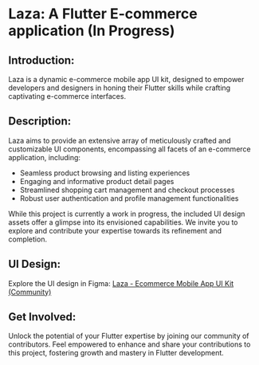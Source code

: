 # Laza: A Flutter E-commerce application (In Progress)

## Introduction:

Laza is a dynamic e-commerce mobile app UI kit, designed to empower developers and designers in honing their Flutter skills while crafting captivating e-commerce interfaces.

## Description:

Laza aims to provide an extensive array of meticulously crafted and customizable UI components, encompassing all facets of an e-commerce application, including:

- Seamless product browsing and listing experiences
- Engaging and informative product detail pages
- Streamlined shopping cart management and checkout processes
- Robust user authentication and profile management functionalities

While this project is currently a work in progress, the included UI design assets offer a glimpse into its envisioned capabilities. We invite you to explore and contribute your expertise towards its refinement and completion.

## UI Design:

Explore the UI design in Figma: [Laza - Ecommerce Mobile App UI Kit (Community)](https://www.figma.com/file/SfE4CBauw1UAMwindpEgnq/Laza---Ecommerce-Mobile-App-UI-Kit-(Community)?type=design&node-id=0%3A1&mode=design&t=QTtp56f6vxru5I1t-1)

## Get Involved:

Unlock the potential of your Flutter expertise by joining our community of contributors. Feel empowered to enhance and share your contributions to this project, fostering growth and mastery in Flutter development.
